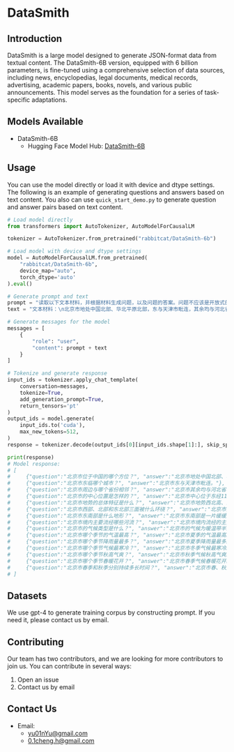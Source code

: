 # DataSmith

## Introduction
DataSmith is a large model designed to generate JSON-format data from textual content. The DataSmith-6B version, equipped with 6 billion parameters, is fine-tuned using a comprehensive selection of data sources, including news, encyclopedias, legal documents, medical records, advertising, academic papers, books, novels, and various public announcements. This model serves as the foundation for a series of task-specific adaptations.

## Models Available
- DataSmith-6B
  - Hugging Face Model Hub: [DataSmith-6B](https://huggingface.co/rabbitcat/DataSmith-6b)

## Usage
You can use the model directly or load it with device and dtype settings. The following is an example of generating questions and answers based on text content. You also can use `quick_start_demo.py` to generate question and answer pairs based on text content.
```python
# Load model directly
from transformers import AutoTokenizer, AutoModelForCausalLM

tokenizer = AutoTokenizer.from_pretrained("rabbitcat/DataSmith-6b")

# Load model with device and dtype settings
model = AutoModelForCausalLM.from_pretrained(
    "rabbitcat/DataSmith-6b",
    device_map="auto",
    torch_dtype='auto'
).eval()

# Generate prompt and text
prompt = "读取以下文本材料，并根据材料生成问题，以及问题的答案。问题不应该是开放式的，应该能够通过材料回答。问题的答案应该在材料中表述或暗示。问题应该与材料相关，不应该太具体或太普遍。输出应为json格式。\n"
text = "文本材料：\n北京市地处中国北部、华北平原北部，东与天津市毗连，其余均与河北省相邻，中心位于东经116°20′、北纬39°56′，北京市地势西北高、东南低。西部、北部和东北部三面环山，东南部是一片缓缓向渤海倾斜的平原。境内流经的主要河流有：永定河、潮白河、北运河、拒马河等，北京市的气候为暖温带半湿润半干旱季风气候，夏季高温多雨，冬季寒冷干燥，春、秋短促。"

# Generate messages for the model
messages = [
    {
        "role": "user",
        "content": prompt + text
    }
]

# Tokenize and generate response
input_ids = tokenizer.apply_chat_template(
    conversation=messages,
    tokenize=True,
    add_generation_prompt=True,
    return_tensors='pt'
)
output_ids = model.generate(
    input_ids.to('cuda'),
    max_new_tokens=512,
)
response = tokenizer.decode(output_ids[0][input_ids.shape[1]:], skip_special_tokens=True)

print(response)
# Model response:
# [
#     {"question":"北京市位于中国的哪个方位？", "answer":"北京市地处中国北部、华北平原北部。"},
#     {"question":"北京市东临哪个城市？", "answer":"北京市东与天津市毗连。"},
#     {"question":"北京市周边与哪个省份相邻？", "answer":"北京市其余均与河北省相邻。"},
#     {"question":"北京市的中心位置是怎样的？", "answer":"北京市中心位于东经116°20′、北纬39°56′。"},
#     {"question":"北京市地势的总体特征是什么？", "answer":"北京市地势西北高、东南低。"},
#     {"question":"北京市西部、北部和东北部三面被什么环绕？", "answer":"北京市西部、北部和东北部三面环山。"},
#     {"question":"北京市东南部是什么地形？", "answer":"北京市东南部是一片缓缓向渤海倾斜的平原。"},
#     {"question":"北京市境内主要流经哪些河流？", "answer":"北京市境内流经的主要河流有永定河、潮白河、北运河、拒马河等。"},
#     {"question":"北京市的气候类型是什么？", "answer":"北京市的气候为暖温带半湿润半干旱季风气候。"},
#     {"question":"北京市哪个季节的气温最高？", "answer":"北京市夏季的气温最高。"},
#     {"question":"北京市哪个季节降雨量最多？", "answer":"北京市夏季降雨量最多。"},
#     {"question":"北京市哪个季节气候最寒冷？", "answer":"北京市冬季气候最寒冷。"},
#     {"question":"北京市哪个季节秋高气爽？", "answer":"北京市秋季气候秋高气爽。"},
#     {"question":"北京市哪个季节春暖花开？", "answer":"北京市春季气候春暖花开。"},
#     {"question":"北京市春季和秋季分别持续多长时间？", "answer":"北京市春、秋短促。"}
# ]

```

## Datasets
We use gpt-4 to generate training corpus by constructing prompt. If you need it, please contact us by email.

## Contributing
Our team has two contributors, and we are looking for more contributors to join us.
You can contribute in several ways:
1. Open an issue
2. Contact us by email

## Contact Us
- Email: 
   - yu01nYu@gmail.com
   - 0.1cheng.h@gmail.com

